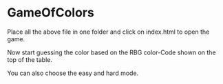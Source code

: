 # GameOfColors

Place all the above file in one folder and click on index.html to open the game.

Now start guessing the color based on the RBG color-Code shown on the top of the table.

You can also choose the easy and hard mode.
